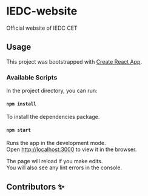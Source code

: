 # IEDC-website

Official website of IEDC CET

## Usage

This project was bootstrapped with [Create React App](https://github.com/facebook/create-react-app).

### Available Scripts

In the project directory, you can run:

#### `npm install`

To install the dependencies package.

#### `npm start`

Runs the app in the development mode.<br>
Open [http://localhost:3000](http://localhost:3000) to view it in the browser.

The page will reload if you make edits.<br>
You will also see any lint errors in the console.

## Contributors ✨

<br>

<!-- <div align="center" id="identifier" class="contributions" >
<div style="display: inline-block; margin: 0 10px 10px 0; text-align: center;">
    <a href="" target="_blank" style="display: block; margin-top: 5px; font-size: 14px; color: #398af2; text-decoration: none;">
        <img src="https://avatars1.githubusercontent.com/u/43892590?s=460&v=4" width="100px;" alt="" style="border-radius: 50%; width: 100px; height: 100px;"/><br />
        <sub><b>IEDC CET</b></sub>
    </a>
</div>
<div style="display: inline-block; margin: 0 10px 10px 0; text-align: center;">
    <a href="" target="_blank" style="display: block; margin-top: 5px; font-size: 14px; color: #398af2; text-decoration: none;">
        <img src="https://avatars1.githubusercontent.com/u/43892590?s=460&v=4" width="100px;" alt="" style="border-radius: 50%; width: 100px; height: 100px;"/><br />
        <sub><b>Anirudh A V</b></sub>
    </a>
</div>
<div style="display: inline-block; margin: 0 10px 10px 0; text-align: center;">
    <a href="" target="_blank" style="display: block; margin-top: 5px; font-size: 14px; color: #398af2; text-decoration: none;">
        <img src="https://avatars1.githubusercontent.com/u/43892590?s=460&v=4" width="100px;" alt="" style="border-radius: 50%; width: 100px; height: 100px;"/><br />
        <sub><b>Don Jose Mathew</b></sub>
    </a>
</div>
<div style="display: inline-block; margin: 0 10px 10px 0; text-align: center;">
    <a href="" target="_blank" style="display: block; margin-top: 5px; font-size: 14px; color: #398af2; text-decoration: none;">
        <img src="https://avatars1.githubusercontent.com/u/43892590?s=460&v=4" width="100px;" alt="" style="border-radius: 50%; width: 100px; height: 100px;"/><br />
        <sub><b>Jaidan Sleeba</b></sub>
    </a>
</div>
<div style="display: inline-block; margin: 0 10px 10px 0; text-align: center;">
    <a href="" target="_blank" style="display: block; margin-top: 5px; font-size: 14px; color: #398af2; text-decoration: none;">
        <img src="https://avatars1.githubusercontent.com/u/43892590?s=460&v=4" width="100px;" alt="" style="border-radius: 50%; width: 100px; height: 100px;"/><br />
        <sub><b>Varun Krishna</b></sub>
    </a>
</div>
<div style="display: inline-block; margin: 0 10px 10px 0; text-align: center;">
    <a href="" target="_blank" style="display: block; margin-top: 5px; font-size: 14px; color: #398af2; text-decoration: none;">
        <img src="https://avatars1.githubusercontent.com/u/43892590?s=460&v=4" width="100px;" alt="" style="border-radius: 50%; width: 100px; height: 100px;"/><br />
        <sub><b>Adith Ramdas</b></sub>
    </a>
</div>
<div style="display: inline-block; margin: 0 10px 10px 0; text-align: center;">
    <a href="" target="_blank" style="display: block; margin-top: 5px; font-size: 14px; color: #398af2; text-decoration: none;">
        <img src="https://avatars1.githubusercontent.com/u/43892590?s=460&v=4" width="100px;" alt="" style="border-radius: 50%; width: 100px; height: 100px;"/><br />
        <sub><b>Arjun A I</b></sub>
    </a>
</div>
<div style="display: inline-block; margin: 0 10px 10px 0; text-align: center;">
    <a href="" target="_blank" style="display: block; margin-top: 5px; font-size: 14px; color: #398af2; text-decoration: none;">
        <img src="https://avatars1.githubusercontent.com/u/43892590?s=460&v=4" width="100px;" alt="" style="border-radius: 50%; width: 100px; height: 100px;"/><br />
        <sub><b>Abhijith G</b></sub>
    </a>
</div>
<div style="display: inline-block; margin: 0 10px 10px 0; text-align: center;">
    <a href="" target="_blank" style="display: block; margin-top: 5px; font-size: 14px; color: #398af2; text-decoration: none;">
        <img src="https://avatars1.githubusercontent.com/u/43892590?s=460&v=4" width="100px;" alt="" style="border-radius: 50%; width: 100px; height: 100px;"/><br />
        <sub><b>Adithyan T</b></sub>
    </a>
</div>
<div style="display: inline-block; margin: 0 10px 10px 0; text-align: center;">
    <a href="" target="_blank" style="display: block; margin-top: 5px; font-size: 14px; color: #398af2; text-decoration: none;">
        <img src="https://avatars1.githubusercontent.com/u/43892590?s=460&v=4" width="100px;" alt="" style="border-radius: 50%; width: 100px; height: 100px;"/><br />
        <sub><b>Binto Joseph</b></sub>
    </a>
</div>
</div> -->
